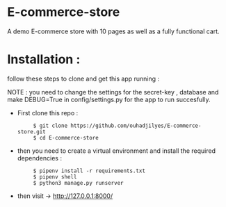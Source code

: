 # E-commerce-store
A demo E-commerce store with 10 pages as well as a fully functional cart.

# Installation :

follow these steps to clone and get this app running :

NOTE : you need to change the settings for the secret-key , database and make DEBUG=True in config/settings.py for the app to run succesfully.
 
 - First clone this repo :

            $ git clone https://github.com/ouhadjilyes/E-commerce-store.git
            $ cd E-commerce-store

 - then you need to create a virtual environment and install the required dependencies :
            
            $ pipenv install -r requirements.txt
            $ pipenv shell 
            $ python3 manage.py runserver 
           
 - then visit -> http://127.0.0.1:8000/
